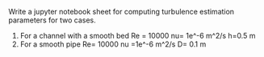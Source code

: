 Write a jupyter notebook sheet for computing turbulence estimation parameters for two cases.
1) For a channel with a smooth bed
Re = 10000 nu= 1e^-6 m^2/s h=0.5 m 
2) For a smooth pipe 
Re= 10000  nu =1e^-6 m^2/s D= 0.1 m
